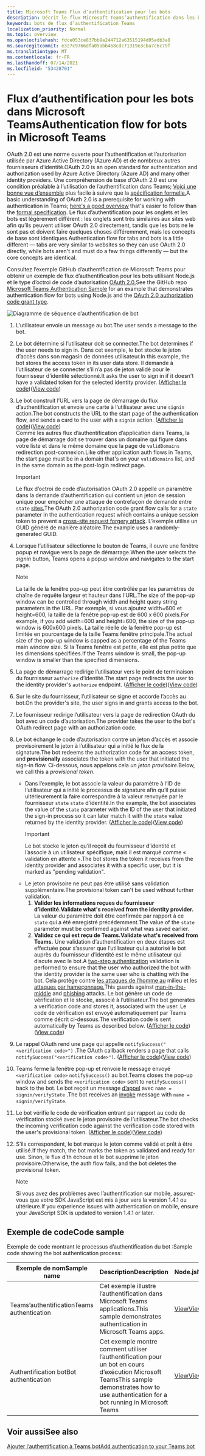 ```yaml
---
title: Microsoft Teams Flux d’authentification pour les bots
description: Décrit le flux Microsoft Teams’authentification dans les bots
keywords: bots de flux d’authentification Teams
localization_priority: Normal
ms.topic: overview
ms.openlocfilehash: fdce053ce837bb9a244712a63515194d05adb3a8
ms.sourcegitcommit: e327c9766dfa05abb468cdc71319e3cba7c6c79f
ms.translationtype: MT
ms.contentlocale: fr-FR
ms.lasthandoff: 07/14/2021
ms.locfileid: "53428701"
---
```

# <a name="authentication-flow-for-bots-in-microsoft-teams"></a><span data-ttu-id="ef77f-104">Flux d’authentification pour les bots dans Microsoft Teams</span><span class="sxs-lookup"><span data-stu-id="ef77f-104">Authentication flow for bots in Microsoft Teams</span></span>

<span data-ttu-id="ef77f-105">OAuth 2.0 est une norme ouverte pour l’authentification et l’autorisation utilisée par Azure Active Directory (Azure AD) et de nombreux autres fournisseurs d’identité.</span><span class="sxs-lookup"><span data-stu-id="ef77f-105">OAuth 2.0 is an open standard for authentication and authorization used by Azure Active Directory (Azure AD) and many other identity providers.</span></span> <span data-ttu-id="ef77f-106">Une compréhension de base d’OAuth 2.0 est une condition préalable à l’utilisation de l’authentification dans Teams; [Voici une bonne vue d’ensemble](https://aaronparecki.com/oauth-2-simplified/) plus facile à suivre que la [spécification formelle.](https://oauth.net/2/)</span><span class="sxs-lookup"><span data-stu-id="ef77f-106">A basic understanding of OAuth 2.0 is a prerequisite for working with authentication in Teams; [here's a good overview](https://aaronparecki.com/oauth-2-simplified/) that's easier to follow than the [formal specification](https://oauth.net/2/).</span></span> <span data-ttu-id="ef77f-107">Le flux d’authentification pour les onglets et les bots est légèrement différent : les onglets sont très similaires aux sites web afin qu’ils peuvent utiliser OAuth 2.0 directement, tandis que les bots ne le sont pas et doivent faire quelques choses différemment, mais les concepts de base sont identiques.</span><span class="sxs-lookup"><span data-stu-id="ef77f-107">Authentication flow for tabs and bots is a little different — tabs are very similar to websites so they can use OAuth 2.0 directly, while bots aren't and must do a few things differently — but the core concepts are identical.</span></span>

<span data-ttu-id="ef77f-108">Consultez l’exemple GitHub [](https://github.com/OfficeDev/Microsoft-Teams-Samples/tree/main/samples/app-auth/nodejs) d’authentification de Microsoft Teams pour obtenir un exemple de flux d’authentification pour les bots utilisant Node.js et le type d’octroi de code d’autorisation [OAuth 2.0.](https://oauth.net/2/grant-types/authorization-code/)</span><span class="sxs-lookup"><span data-stu-id="ef77f-108">See the GitHub repo [Microsoft Teams Authentication Sample](https://github.com/OfficeDev/Microsoft-Teams-Samples/tree/main/samples/app-auth/nodejs) for an example that demonstrates authentication flow for bots using Node.js and the [OAuth 2.0 authorization code grant type](https://oauth.net/2/grant-types/authorization-code/).</span></span>

![Diagramme de séquence d’authentification de bot](../../../assets/images/authentication/bot_auth_sequence_diagram.png)

1. <span data-ttu-id="ef77f-110">L’utilisateur envoie un message au bot.</span><span class="sxs-lookup"><span data-stu-id="ef77f-110">The user sends a message to the bot.</span></span>
2. <span data-ttu-id="ef77f-111">Le bot détermine si l’utilisateur doit se connecter.</span><span class="sxs-lookup"><span data-stu-id="ef77f-111">The bot determines if the user needs to sign in.</span></span>
   <span data-ttu-id="ef77f-112">Dans cet exemple, le bot stocke le jeton d’accès dans son magasin de données utilisateur.</span><span class="sxs-lookup"><span data-stu-id="ef77f-112">In this example, the bot stores the access token in its user data store.</span></span> <span data-ttu-id="ef77f-113">Il demande à l’utilisateur de se connecter s’il n’a pas de jeton validé pour le fournisseur d’identité sélectionné.</span><span class="sxs-lookup"><span data-stu-id="ef77f-113">It asks the user to sign in if it doesn't have a validated token for the selected identity provider.</span></span> <span data-ttu-id="ef77f-114">([Afficher le code](https://github.com/OfficeDev/microsoft-teams-sample-auth-node/blob/469952a26d618dbf884a3be53c7d921cc580b1e2/src/utils/AuthenticationUtils.ts#L58-L76))</span><span class="sxs-lookup"><span data-stu-id="ef77f-114">([View code](https://github.com/OfficeDev/microsoft-teams-sample-auth-node/blob/469952a26d618dbf884a3be53c7d921cc580b1e2/src/utils/AuthenticationUtils.ts#L58-L76))</span></span>
3. <span data-ttu-id="ef77f-115">Le bot construit l’URL vers la page de démarrage du flux d’authentification et envoie une carte à l’utilisateur avec une `signin` action.</span><span class="sxs-lookup"><span data-stu-id="ef77f-115">The bot constructs the URL to the start page of the authentication flow, and sends a card to the user with a `signin` action.</span></span> <span data-ttu-id="ef77f-116">([Afficher le code](https://github.com/OfficeDev/microsoft-teams-sample-auth-node/blob/469952a26d618dbf884a3be53c7d921cc580b1e2/src/dialogs/BaseIdentityDialog.ts#L160-L190))</span><span class="sxs-lookup"><span data-stu-id="ef77f-116">([View code](https://github.com/OfficeDev/microsoft-teams-sample-auth-node/blob/469952a26d618dbf884a3be53c7d921cc580b1e2/src/dialogs/BaseIdentityDialog.ts#L160-L190))</span></span></br>
    <span data-ttu-id="ef77f-117">Comme les autres flux d’authentification d’application dans Teams, la page de démarrage doit se trouver dans un domaine qui figure dans votre liste et dans le même domaine que la page de `validDomains` redirection post-connexion.</span><span class="sxs-lookup"><span data-stu-id="ef77f-117">Like other application auth flows in Teams, the start page must be in a domain that's on your `validDomains` list, and in the same domain as the post-login redirect page.</span></span>
    > [!IMPORTANT] 
    > <span data-ttu-id="ef77f-118">Le flux d’octroi de code d’autorisation OAuth 2.0 appelle un paramètre dans la demande d’authentification qui contient un jeton de session unique pour empêcher une attaque de contrefaçon de demande entre `state` [sites.](https://en.wikipedia.org/wiki/Cross-site_request_forgery)</span><span class="sxs-lookup"><span data-stu-id="ef77f-118">The OAuth 2.0 authorization code grant flow calls for a `state` parameter in the authentication request which contains a unique session token to prevent a [cross-site request forgery attack](https://en.wikipedia.org/wiki/Cross-site_request_forgery).</span></span> <span data-ttu-id="ef77f-119">L’exemple utilise un GUID généré de manière aléatoire.</span><span class="sxs-lookup"><span data-stu-id="ef77f-119">The example uses a randomly-generated GUID.</span></span>
4. <span data-ttu-id="ef77f-120">Lorsque l’utilisateur  sélectionne le bouton de Teams, il ouvre une fenêtre popup et navigue vers la page de démarrage.</span><span class="sxs-lookup"><span data-stu-id="ef77f-120">When the user selects the *signin* button, Teams opens a popup window and navigates to the start page.</span></span>
   > [!NOTE]
   > <span data-ttu-id="ef77f-121">La taille de la fenêtre pop-up peut être contrôlée par les paramètres de chaîne de requête largeur et hauteur dans l’URL.</span><span class="sxs-lookup"><span data-stu-id="ef77f-121">The size of the pop-up window can be controlled through width and height query string parameters in the URL.</span></span> <span data-ttu-id="ef77f-122">Par exemple, si vous ajoutez width=600 et height=600, la taille de la fenêtre pop-up est de 600 x 600 pixels.</span><span class="sxs-lookup"><span data-stu-id="ef77f-122">For example, if you add width=600 and height=600, the size of the pop-up window is 600x600 pixels.</span></span> <span data-ttu-id="ef77f-123">La taille réelle de la fenêtre pop-up est limitée en pourcentage de la taille Teams fenêtre principale.</span><span class="sxs-lookup"><span data-stu-id="ef77f-123">The actual size of the pop-up window is capped as a percentage of the Teams main window size.</span></span> <span data-ttu-id="ef77f-124">Si la Teams fenêtre est petite, elle est plus petite que les dimensions spécifiées.</span><span class="sxs-lookup"><span data-stu-id="ef77f-124">If the Teams window is small, the pop-up window is smaller than the specified dimensions.</span></span>

5. <span data-ttu-id="ef77f-125">La page de démarrage redirige l’utilisateur vers le point de terminaison du fournisseur `authorize` d’identité.</span><span class="sxs-lookup"><span data-stu-id="ef77f-125">The start page redirects the user to the identity provider's `authorize` endpoint.</span></span> <span data-ttu-id="ef77f-126">([Afficher le code](https://github.com/OfficeDev/microsoft-teams-sample-auth-node/blob/469952a26d618dbf884a3be53c7d921cc580b1e2/public/html/auth-start.html#L51-L56))</span><span class="sxs-lookup"><span data-stu-id="ef77f-126">([View code](https://github.com/OfficeDev/microsoft-teams-sample-auth-node/blob/469952a26d618dbf884a3be53c7d921cc580b1e2/public/html/auth-start.html#L51-L56))</span></span>
6. <span data-ttu-id="ef77f-127">Sur le site du fournisseur, l’utilisateur se signe et accorde l’accès au bot.</span><span class="sxs-lookup"><span data-stu-id="ef77f-127">On the provider's site, the user signs in and grants access to the bot.</span></span>
7. <span data-ttu-id="ef77f-128">Le fournisseur redirige l’utilisateur vers la page de redirection OAuth du bot avec un code d’autorisation.</span><span class="sxs-lookup"><span data-stu-id="ef77f-128">The provider takes the user to the bot's OAuth redirect page with an authorization code.</span></span>
8. <span data-ttu-id="ef77f-129">Le bot échange le code d’autorisation  contre un jeton d’accès et associe provisoirement le jeton à l’utilisateur qui a initié le flux de la signature.</span><span class="sxs-lookup"><span data-stu-id="ef77f-129">The bot redeems the authorization code for an access token, and **provisionally** associates the token with the user that initiated the sign-in flow.</span></span> <span data-ttu-id="ef77f-130">Ci-dessous, nous appelons cela *un jeton provisoire*.</span><span class="sxs-lookup"><span data-stu-id="ef77f-130">Below, we call this a *provisional token*.</span></span>
    * <span data-ttu-id="ef77f-131">Dans l’exemple, le bot associe la valeur du paramètre à l’ID de l’utilisateur qui a initié le processus de signature afin qu’il puisse ultérieurement la faire correspondre à la valeur renvoyée par le fournisseur `state` `state` d’identité.</span><span class="sxs-lookup"><span data-stu-id="ef77f-131">In the example, the bot associates the value of the `state` parameter with the ID of the user that initiated the sign-in process so it can later match it with the `state` value returned by the identity provider.</span></span> <span data-ttu-id="ef77f-132">([Afficher le code](https://github.com/OfficeDev/microsoft-teams-sample-auth-node/blob/469952a26d618dbf884a3be53c7d921cc580b1e2/src/AuthBot.ts#L70-L99))</span><span class="sxs-lookup"><span data-stu-id="ef77f-132">([View code](https://github.com/OfficeDev/microsoft-teams-sample-auth-node/blob/469952a26d618dbf884a3be53c7d921cc580b1e2/src/AuthBot.ts#L70-L99))</span></span>
      > [!IMPORTANT] 
      > <span data-ttu-id="ef77f-133">Le bot stocke le jeton qu’il reçoit du fournisseur d’identité et l’associe à un utilisateur spécifique, mais il est marqué comme « validation en attente ».</span><span class="sxs-lookup"><span data-stu-id="ef77f-133">The bot stores the token it receives from the identity provider and associates it with a specific user, but it is marked as "pending validation".</span></span> 
    * <span data-ttu-id="ef77f-134">Le jeton provisoire ne peut pas être utilisé sans validation supplémentaire.</span><span class="sxs-lookup"><span data-stu-id="ef77f-134">The provisional token can't be used without further validation.</span></span>
      1. <span data-ttu-id="ef77f-135">**Valider les informations reçues du fournisseur d’identité.**</span><span class="sxs-lookup"><span data-stu-id="ef77f-135">**Validate what's received from the identity provider.**</span></span> <span data-ttu-id="ef77f-136">La valeur du paramètre doit être confirmée par rapport à ce `state` qui a été enregistré précédemment.</span><span class="sxs-lookup"><span data-stu-id="ef77f-136">The value of the `state` parameter must be confirmed against what was saved earlier.</span></span> 
      1. <span data-ttu-id="ef77f-137">**Validez ce qui est reçu de Teams.**</span><span class="sxs-lookup"><span data-stu-id="ef77f-137">**Validate what's received from Teams.**</span></span> <span data-ttu-id="ef77f-138">Une [](https://en.wikipedia.org/wiki/Man-in-the-middle_attack) validation d’authentification en deux étapes est effectuée pour s’assurer que l’utilisateur qui a autorisé le bot auprès du fournisseur d’identité est le même utilisateur qui discute avec le bot.</span><span class="sxs-lookup"><span data-stu-id="ef77f-138">A [two-step authentication](https://en.wikipedia.org/wiki/Man-in-the-middle_attack) validation is performed to ensure that the user who authorized the bot with the identity provider is the same user who is chatting with the bot.</span></span> <span data-ttu-id="ef77f-139">Cela protège contre [les attaques de l’homme au](https://en.wikipedia.org/wiki/Man-in-the-middle_attack) milieu et les [attaques par hameçonnage.](https://en.wikipedia.org/wiki/Phishing)</span><span class="sxs-lookup"><span data-stu-id="ef77f-139">This guards against [man-in-the-middle](https://en.wikipedia.org/wiki/Man-in-the-middle_attack) and [phishing](https://en.wikipedia.org/wiki/Phishing) attacks.</span></span> <span data-ttu-id="ef77f-140">Le bot génère un code de vérification et le stocke, associé à l’utilisateur.</span><span class="sxs-lookup"><span data-stu-id="ef77f-140">The bot generates a verification code and stores it, associated with the user.</span></span> <span data-ttu-id="ef77f-141">Le code de vérification est envoyé automatiquement par Teams comme décrit ci-dessous.</span><span class="sxs-lookup"><span data-stu-id="ef77f-141">The verification code is sent automatically by Teams as described below.</span></span> <span data-ttu-id="ef77f-142">([Afficher le code](https://github.com/OfficeDev/microsoft-teams-sample-auth-node/blob/469952a26d618dbf884a3be53c7d921cc580b1e2/src/AuthBot.ts#L100-L113))</span><span class="sxs-lookup"><span data-stu-id="ef77f-142">([View code](https://github.com/OfficeDev/microsoft-teams-sample-auth-node/blob/469952a26d618dbf884a3be53c7d921cc580b1e2/src/AuthBot.ts#L100-L113))</span></span>
9. <span data-ttu-id="ef77f-143">Le rappel OAuth rend une page qui appelle `notifySuccess("<verification code>")` .</span><span class="sxs-lookup"><span data-stu-id="ef77f-143">The OAuth callback renders a page that calls `notifySuccess("<verification code>")`.</span></span> <span data-ttu-id="ef77f-144">([Afficher le code](https://github.com/OfficeDev/microsoft-teams-sample-auth-node/blob/master/src/views/oauth-callback-success.hbs))</span><span class="sxs-lookup"><span data-stu-id="ef77f-144">([View code](https://github.com/OfficeDev/microsoft-teams-sample-auth-node/blob/master/src/views/oauth-callback-success.hbs))</span></span>
10. <span data-ttu-id="ef77f-145">Teams ferme la fenêtre pop-up et renvoie le message envoyé `<verification code>` `notifySuccess()` au bot.</span><span class="sxs-lookup"><span data-stu-id="ef77f-145">Teams closes the pop-up window and sends the `<verification code>` sent to `notifySuccess()` back to the bot.</span></span> <span data-ttu-id="ef77f-146">Le bot reçoit un message [d’appel](/bot-framework/dotnet/bot-builder-dotnet-activities#invoke) avec `name = signin/verifyState` .</span><span class="sxs-lookup"><span data-stu-id="ef77f-146">The bot receives an [invoke](/bot-framework/dotnet/bot-builder-dotnet-activities#invoke) message with `name = signin/verifyState`.</span></span>
11. <span data-ttu-id="ef77f-147">Le bot vérifie le code de vérification entrant par rapport au code de vérification stocké avec le jeton provisoire de l’utilisateur.</span><span class="sxs-lookup"><span data-stu-id="ef77f-147">The bot checks the incoming verification code against the verification code stored with the user's provisional token.</span></span> <span data-ttu-id="ef77f-148">([Afficher le code](https://github.com/OfficeDev/microsoft-teams-sample-auth-node/blob/469952a26d618dbf884a3be53c7d921cc580b1e2/src/dialogs/BaseIdentityDialog.ts#L127-L140))</span><span class="sxs-lookup"><span data-stu-id="ef77f-148">([View code](https://github.com/OfficeDev/microsoft-teams-sample-auth-node/blob/469952a26d618dbf884a3be53c7d921cc580b1e2/src/dialogs/BaseIdentityDialog.ts#L127-L140))</span></span>
12. <span data-ttu-id="ef77f-149">S’ils correspondent, le bot marque le jeton comme validé et prêt à être utilisé.</span><span class="sxs-lookup"><span data-stu-id="ef77f-149">If they match, the bot marks the token as validated and ready for use.</span></span> <span data-ttu-id="ef77f-150">Sinon, le flux d’th échoue et le bot supprime le jeton provisoire.</span><span class="sxs-lookup"><span data-stu-id="ef77f-150">Otherwise, the auth flow fails, and the bot deletes the provisional token.</span></span>

    > [!NOTE]
    > <span data-ttu-id="ef77f-151">Si vous avez des problèmes avec l’authentification sur mobile, assurez-vous que votre SDK JavaScript est mis à jour vers la version 1.4.1 ou ultérieure.</span><span class="sxs-lookup"><span data-stu-id="ef77f-151">If you experience issues with authentication on mobile, ensure your JavaScript SDK is updated to version 1.4.1 or later.</span></span>

## <a name="code-sample"></a><span data-ttu-id="ef77f-152">Exemple de code</span><span class="sxs-lookup"><span data-stu-id="ef77f-152">Code sample</span></span>

<span data-ttu-id="ef77f-153">Exemple de code montrant le processus d’authentification du bot :</span><span class="sxs-lookup"><span data-stu-id="ef77f-153">Sample code showing the bot authentication process:</span></span>

| <span data-ttu-id="ef77f-154">**Exemple de nom**</span><span class="sxs-lookup"><span data-stu-id="ef77f-154">**Sample name**</span></span> | <span data-ttu-id="ef77f-155">**Description**</span><span class="sxs-lookup"><span data-stu-id="ef77f-155">**Description**</span></span> | <span data-ttu-id="ef77f-156">**Node.js**</span><span class="sxs-lookup"><span data-stu-id="ef77f-156">**Node.js**</span></span> | <span data-ttu-id="ef77f-157">**.NET**</span><span class="sxs-lookup"><span data-stu-id="ef77f-157">**.NET**</span></span> | <span data-ttu-id="ef77f-158">**Python**</span><span class="sxs-lookup"><span data-stu-id="ef77f-158">**Python**</span></span> |
|-----------------|----------------|--------------|----------|-----------|
| <span data-ttu-id="ef77f-159">Teams’authentification</span><span class="sxs-lookup"><span data-stu-id="ef77f-159">Teams authentication</span></span> | <span data-ttu-id="ef77f-160">Cet exemple illustre l’authentification dans Microsoft Teams applications.</span><span class="sxs-lookup"><span data-stu-id="ef77f-160">This sample demonstrates authentication in Microsoft Teams apps.</span></span> | [<span data-ttu-id="ef77f-161">View</span><span class="sxs-lookup"><span data-stu-id="ef77f-161">View</span></span>](https://github.com/OfficeDev/microsoft-teams-sample-auth-node) | | |
| <span data-ttu-id="ef77f-162">Authentification bot</span><span class="sxs-lookup"><span data-stu-id="ef77f-162">Bot authentication</span></span> | <span data-ttu-id="ef77f-163">Cet exemple montre comment utiliser l’authentification pour un bot en cours d’exécution Microsoft Teams</span><span class="sxs-lookup"><span data-stu-id="ef77f-163">This sample demonstrates how to use authentication for a bot running in Microsoft Teams</span></span> | [<span data-ttu-id="ef77f-164">View</span><span class="sxs-lookup"><span data-stu-id="ef77f-164">View</span></span>](https://github.com/microsoft/BotBuilder-Samples/tree/main/samples/javascript_nodejs/46.teams-auth) | [<span data-ttu-id="ef77f-165">View</span><span class="sxs-lookup"><span data-stu-id="ef77f-165">View</span></span>](https://github.com/microsoft/BotBuilder-Samples/tree/main/samples/csharp_dotnetcore/46.teams-auth) | [<span data-ttu-id="ef77f-166">View</span><span class="sxs-lookup"><span data-stu-id="ef77f-166">View</span></span>](https://github.com/microsoft/BotBuilder-Samples/tree/main/samples/python/46.teams-auth)

## <a name="see-also"></a><span data-ttu-id="ef77f-167">Voir aussi</span><span class="sxs-lookup"><span data-stu-id="ef77f-167">See also</span></span>

[<span data-ttu-id="ef77f-168">Ajouter l’authentification à Teams bot</span><span class="sxs-lookup"><span data-stu-id="ef77f-168">Add authentication to your Teams bot</span></span>](add-authentication.md)
